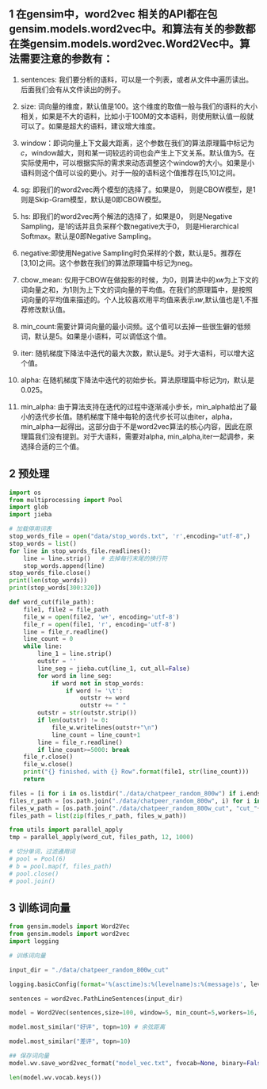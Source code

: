 ## 1 在gensim中，word2vec 相关的API都在包gensim.models.word2vec中。和算法有关的参数都在类gensim.models.word2vec.Word2Vec中。算法需要注意的参数有：

1) sentences: 我们要分析的语料，可以是一个列表，或者从文件中遍历读出。后面我们会有从文件读出的例子。

2) size: 词向量的维度，默认值是100。这个维度的取值一般与我们的语料的大小相关，如果是不大的语料，比如小于100M的文本语料，则使用默认值一般就可以了。如果是超大的语料，建议增大维度。

3) window：即词向量上下文最大距离，这个参数在我们的算法原理篇中标记为𝑐，window越大，则和某一词较远的词也会产生上下文关系。默认值为5。在实际使用中，可以根据实际的需求来动态调整这个window的大小。如果是小语料则这个值可以设的更小。对于一般的语料这个值推荐在[5,10]之间。

4) sg: 即我们的word2vec两个模型的选择了。如果是0， 则是CBOW模型，是1则是Skip-Gram模型，默认是0即CBOW模型。

5) hs: 即我们的word2vec两个解法的选择了，如果是0， 则是Negative Sampling，是1的话并且负采样个数negative大于0， 则是Hierarchical Softmax。默认是0即Negative Sampling。

6) negative:即使用Negative Sampling时负采样的个数，默认是5。推荐在[3,10]之间。这个参数在我们的算法原理篇中标记为neg。

7) cbow_mean: 仅用于CBOW在做投影的时候，为0，则算法中的𝑥𝑤为上下文的词向量之和，为1则为上下文的词向量的平均值。在我们的原理篇中，是按照词向量的平均值来描述的。个人比较喜欢用平均值来表示𝑥𝑤,默认值也是1,不推荐修改默认值。

8) min_count:需要计算词向量的最小词频。这个值可以去掉一些很生僻的低频词，默认是5。如果是小语料，可以调低这个值。

9) iter: 随机梯度下降法中迭代的最大次数，默认是5。对于大语料，可以增大这个值。

10) alpha: 在随机梯度下降法中迭代的初始步长。算法原理篇中标记为𝜂，默认是0.025。

11) min_alpha: 由于算法支持在迭代的过程中逐渐减小步长，min_alpha给出了最小的迭代步长值。随机梯度下降中每轮的迭代步长可以由iter，alpha， min_alpha一起得出。这部分由于不是word2vec算法的核心内容，因此在原理篇我们没有提到。对于大语料，需要对alpha, min_alpha,iter一起调参，来选择合适的三个值。



## 2 预处理

```python
import os
from multiprocessing import Pool
import glob
import jieba
```

```python
# 加载停用词表
stop_words_file = open("data/stop_words.txt", 'r',encoding="utf-8",)
stop_words = list()
for line in stop_words_file.readlines():
    line = line.strip()   # 去掉每行末尾的换行符
    stop_words.append(line)
stop_words_file.close()
print(len(stop_words))
print(stop_words[300:320])
```

```python
def word_cut(file_path):
    file1, file2 = file_path
    file_w = open(file2, 'w+', encoding='utf-8')
    file_r = open(file1, 'r', encoding='utf-8')
    line = file_r.readline()
    line_count = 0
    while line:
        line_1 = line.strip()
        outstr = ''
        line_seg = jieba.cut(line_1, cut_all=False)
        for word in line_seg:  
            if word not in stop_words:
                if word != '\t':
                    outstr += word 
                    outstr += " "
        outstr = str(outstr.strip())
        if len(outstr) != 0:
            file_w.writelines(outstr+"\n")
            line_count = line_count+1
        line = file_r.readline()
        if line_count>=5000: break
    file_r.close()
    file_w.close()
    print("{} finished，with {} Row".format(file1, str(line_count)))
    return 
```

```python
files = [i for i in os.listdir("./data/chatpeer_random_800w") if i.endswith(".txt")]
files_r_path = [os.path.join("./data/chatpeer_random_800w", i) for i in files]
files_w_path = [os.path.join("./data/chatpeer_random_800w_cut", "cut_"+i) for i in files]
files_path = list(zip(files_r_path, files_w_path))
```

```python
from utils import parallel_apply
tmp = parallel_apply(word_cut, files_path, 12, 1000)
```

```python
# 切分单词，过滤通用词
# pool = Pool(6)
# b = pool.map(f, files_path)
# pool.close()
# pool.join()
```

## 3 训练词向量

```python
from gensim.models import Word2Vec
from gensim.models import word2vec
import logging
```

```python
# 训练词向量

input_dir = "./data/chatpeer_random_800w_cut"

logging.basicConfig(format='%(asctime)s:%(levelname)s:%(message)s', level=logging.INFO)

sentences = word2vec.PathLineSentences(input_dir)

model = Word2Vec(sentences,size=100, window=5, min_count=5,workers=16, iter=10)
```

```python
model.most_similar("好评", topn=10) # 余弦距离
```

```python
model.most_similar("差评", topn=10)
```

```python
## 保存词向量
model.wv.save_word2vec_format("model_vec.txt", fvocab=None, binary=False)
```

```python
len(model.wv.vocab.keys())
```

```python

```
